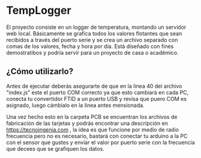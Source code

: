 # TempLogger
El proyecto consiste en un logger de temperatura, montando un servidor web local. Básicamente se grafica todos los valores flotantes que sean recibidos a través del puerto serie y se crea un archivo separado con comas de los valores, fecha y hora por día. Está diseñado con fines demostratibos y podría servir para un proyecto de casa o académico.

## ¿Cómo utilizarlo?
Antes de ejecutar deberás asegurarte de que en la linea 40 del archivo "index.js" este el puerto COM correcto ya que esto cambiará en cada PC, conecta tu convertidor FTID a un puerto USB y revisa que puero COM es asignado, luego cámbialo en la linea antes mensionada.

Una vez hecho esto en la carpeta PCB se encuentran los archivos de fabricación de las tarjetas y podrás encontrar una descripción en https://tecnoingenia.com , la idea es que funcione por medio de radio frecuencia pero no es necesario, bastará con conectar tu arduino a la PC con el sensor que gustes y enviar el valor por puerto serie con la frecuencia que decees que se grafiquen los datos.
